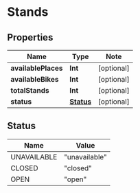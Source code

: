 # Stands

## Properties

Name | Type | Note
---- | ---- | ----
**availablePlaces** | **Int** | [optional] 
**availableBikes** | **Int** | [optional] 
**totalStands** | **Int** | [optional] 
**status** | [**Status**](#Status) | [optional] 

## Status

Name | Value
---- | -----
UNAVAILABLE | "unavailable"
CLOSED | "closed"
OPEN | "open"

